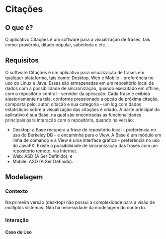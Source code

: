 # Citações #

## O que é? ##

O aplicativo Citações é um software para a visualização de frases, tais como: provérbio, ditado popular, sabedoria e etc...

## Requisitos ##

O software Citações é um aplicativo para visualização de frases em qualquer plataforma, tais como: Desktop, Web e Mobile - preferência no uso do Linux e Java.
Essas são armazenadas em um repositório local de dados com a possibilidade de sincronização, quando executado em offline, com o repositório central - servidor da aplicação.
Cada frase é exibida aleatoriamente na tela, conforme pressionado a opção de próxima citação, composta pelo: autor, citação e sua categoria - um log com dados estatísticos sobre a visualização das citações é criado.
A parte principal do aplicativo é sua Base, na qual são encontradas as funcionalidades principais para interação com o repositório, quando na versão:
- Desktop: a Base recupera a frase do repositório local - preferência no uso do Berkeley DB - e encaminha para o View. A Base é um módulo em linha de comando e a View é uma interface gráfica - preferência no uso do JavaFX. Existe a possibilidade de sincronização das frases com um repositório remoto, via Internet.
- Web: ASD (A Ser Definido); e
- Mobile: ASD (A Ser Definido).

## Modelagem ##

### Contexto ###

Na primeira versão (desktop) não possui a complexidade para a visão de múltiplos sistemas.
Não há necessidade da modelagem do contexto.

### Interação ###

#### Caso de Uso ####
